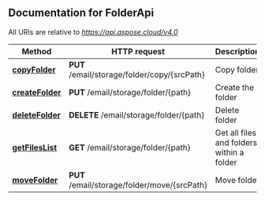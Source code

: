 
## Documentation for FolderApi

All URIs are relative to *https://api.aspose.cloud/v4.0*

Method | HTTP request | Description
------ | ------------ | -----------
 [**copyFolder**](FolderApi.md#copyFolder) | **PUT** /email/storage/folder/copy/{srcPath} | Copy folder
 [**createFolder**](FolderApi.md#createFolder) | **PUT** /email/storage/folder/{path} | Create the folder
 [**deleteFolder**](FolderApi.md#deleteFolder) | **DELETE** /email/storage/folder/{path} | Delete folder
 [**getFilesList**](FolderApi.md#getFilesList) | **GET** /email/storage/folder/{path} | Get all files and folders within a folder
 [**moveFolder**](FolderApi.md#moveFolder) | **PUT** /email/storage/folder/move/{srcPath} | Move folder


    
